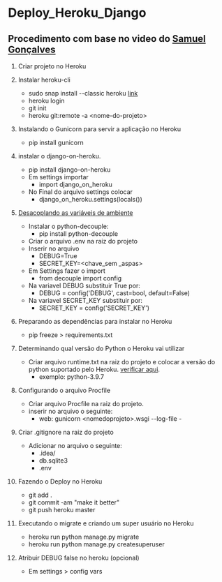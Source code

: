 # Deploy_Heroku_Django
## Procedimento com base no video do [Samuel Gonçalves](https://www.youtube.com/watch?v=8l8xwvRO1_U&ab_channel=SamuelGon%C3%A7alves)


1. Criar projeto no Heroku

2. Instalar heroku-cli
    * sudo snap install --classic heroku [link](https://devcenter.heroku.com/articles/heroku-cli)
    * heroku login
	* git init
	* heroku git:remote -a \<nome-do-projeto\>
  
3. Instalando o Gunicorn para servir a aplicação no Heroku
	* pip install gunicorn
  
4. instalar o django-on-heroku.
	* pip install django-on-heroku
	* Em settings importar
		* import django_on_heroku
	* No Final do arquivo settings colocar
		* django_on_heroku.settings(locals())
  
5. [Desacoplando as variáveis de ambiente](https://pypi.org/project/python-decouple/)
	* Instalar o python-decouple:
		* pip install python-decouple
	* Criar o arquivo .env na raiz do projeto
	* Inserir no arquivo
		* DEBUG=True
		* SECRET_KEY=<chave_sem _aspas>
	* Em Settings fazer o import
		* from decouple import config
	* Na variavel DEBUG substituir True por:
		* DEBUG = config('DEBUG', cast=bool, default=False)
	* Na variavel SECRET_KEY substituir por:
		* SECRET_KEY = config('SECRET_KEY')
  
6. Preparando as dependências para instalar no Heroku
	* pip freeze > requirements.txt
  
7. Determinando qual versão do Python o Heroku vai utilizar
	* Criar arquivo runtime.txt na raiz do projeto e colocar a versão do python suportado pelo Heroku. [verificar aqui](https://devcenter.heroku.com/articles/python-support).
		* exemplo:  python-3.9.7
  
8. Configurando o arquivo Procfile
	* Criar arquivo Procfile na raiz do projeto.
	* inserir no arquivo o seguinte:
		* web: gunicorn \<nomedoprojeto\>.wsgi --log-file -
  
9. Criar .gitignore na raiz do projeto
	* Adicionar no arquivo o seguinte:
		* .idea/
		* db.sqlite3
		* .env
  
10. Fazendo o Deploy no Heroku
	* git add .
	* git commit -am "make it better"
	* git push heroku master
  
11. Executando o migrate e criando um super usuário no Heroku
	* heroku run python manage.py migrate
	* heroku run python manage.py createsuperuser
  
12. Atribuir DEBUG false no heroku (opcional)
	* Em settings > config vars



